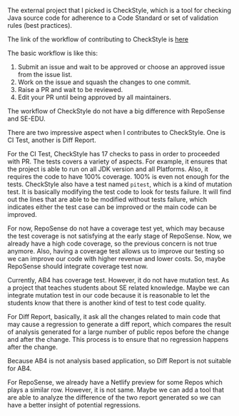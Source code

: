 The external project that I picked is CheckStyle, which is a tool for checking Java source code for adherence to a Code
Standard or set of validation rules (best practices).

The link of the workflow of contributing to CheckStyle is [here](https://checkstyle.org/contributing.html#Content)

The basic workflow is like this: 
1. Submit an issue and wait to be approved or choose an approved issue from the issue list.
2. Work on the issue and squash the changes to one commit.
3. Raise a PR and wait to be reviewed.
4. Edit your PR until being approved by all maintainers.

The workflow of CheckStyle do not have a big difference with RepoSense and SE-EDU.

There are two impressive aspect when I contributes to CheckStyle. One is CI Test, another is Diff Report.

For the CI Test, CheckStyle has 17 checks to pass in order to proceeded with PR. The tests covers a variety of aspects.
For example, it ensures that the project is able to run on all JDK version and all Platforms. Also, it requires the 
code to have 100% coverage. 100% is even not enough for the tests. CheckStyle also have a test named `pitest`, which is
a kind of mutation test. It is basically modifying the test code to look for tests failure. It will find out the lines 
that are able to be modified without tests failure, which indicates either the test case can be improved or the main code
can be improved.

For now, RepoSense do not have a coverage test yet, which may because the test coverage is not satisfying at the early 
stage of RepoSense. Now, we already have a high code coverage, so the previous concern is not true anymore. Also, having 
a coverage test allows us to improve our testing so we can improve our code with higher revenue and lower costs. So,
maybe RepoSense should integrate coverage test now.

Currently, AB4 has coverage test. However, it do not have mutation test. As a project that teaches students about SE 
related knowledge. Maybe we can integrate mutation test in our code because it is reasonable to let the students know
that there is another kind of test to test code quality.

For Diff Report, basically, it ask all the changes related to main code that may cause a regression to generate a diff 
report, which compares the result of analysis generated for a large number of public repos before the change and after 
the change. This process is to ensure that no regression happens after the change.

Because AB4 is not analysis based application, so Diff Report is not suitable for AB4. 

For RepoSense, we already have a Netlify preview for some Repos which plays a similar row. However, it is not same.
Maybe we can add a tool that are able to analyze the difference of the two report generated so we can have a better 
insight of potential regressions.
